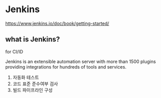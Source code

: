 # Jenkins

https://www.jenkins.io/doc/book/getting-started/

## what is Jenkins?

for CI/ID

Jenkins is an extensible automation server with more than 1500 plugins providing integrations for hundreds of tools and services.

1. 자동화 테스트
2. 코드 표준 준수여부 검사
3. 빌드 파이프라인 구성

